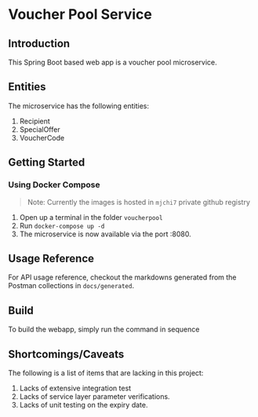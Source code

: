# Voucher Pool Service
## Introduction
This Spring Boot based web app is a voucher pool microservice.

## Entities
The microservice has the following entities:
1. Recipient
2. SpecialOffer
3. VoucherCode

## Getting Started
### Using Docker Compose
> Note: Currently the images is hosted in `mjchi7` private github registry
1. Open up a terminal in the folder `voucherpool`
2. Run `docker-compose up -d`
3. The microservice is now available via the port :8080. 

## Usage Reference
For API usage reference, checkout the markdowns generated from the Postman collections in `docs/generated`.

## Build
To build the webapp, simply run the command in sequence

## Shortcomings/Caveats
The following is a list of items that are lacking in this project:
1. Lacks of extensive integration test
2. Lacks of service layer parameter verifications.
3. Lacks of unit testing on the expiry date.